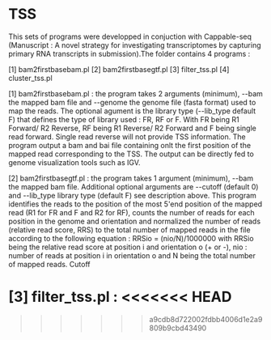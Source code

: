 # TSS

This sets of programs were developped in conjuction with Cappable-seq (Manuscript :
 A novel strategy for investigating transcriptomes by capturing primary RNA transcripts in submission).The folder contains 4 programs :
 
 [1] bam2firstbasebam.pl
 [2] bam2firstbasegtf.pl
 [3] filter_tss.pl
 [4] cluster_tss.pl
 
 [1] bam2firstbasebam.pl : the program takes 2 arguments (minimum), --bam the mapped bam file and --genome the genome file (fasta format) used to map the reads. The optional agument is the library type (--lib_type default F) that defines the type of library used : FR, RF or F. With FR being R1 Forward/ R2 Reverse, RF being R1 Reverse/ R2 Forward and F being single read forward. Single read reverse will not provide TSS information. The program output a bam and bai file containing onlt the first position of the mapped read corresponding to the TSS. The output can be directly fed to genome visualization tools such as IGV. 
 
 [2] bam2firstbasegtf.pl : the program takes 1 argument (minimum), --bam the mapped bam file. Additional optional arguments are --cutoff (default 0) and --lib_type library type (default F) see description above. This program identifies the reads to the position of the most 5'end position of the mapped read (R1 for FR and F and R2 for RF), counts the number of reads for each position in the genome and orientation and normalized the number of reads (relative read score, RRS) to the total number of mapped reads in the file according to the following equation :  RRSio = (nio/N)/1000000 with RRSio being the relative read score at position i and orientation o (+ or -), nio : number of reads at position i in orientation o and N being the total number of mapped reads. Cutoff 
 
 [3] filter_tss.pl : 
<<<<<<< HEAD
=======
 
 
>>>>>>> a9cdb8d722002fdbb4006d1e2a9809b9cbd43490
